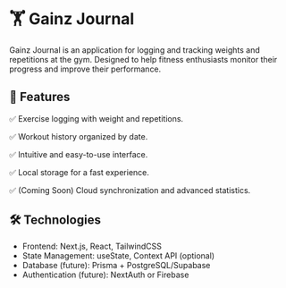 # 🏋️ Gainz Journal

Gainz Journal is an application for logging and tracking weights and repetitions at the gym. Designed to help fitness enthusiasts monitor their progress and improve their performance.

## 🚀 Features

✅ Exercise logging with weight and repetitions.

✅ Workout history organized by date.

✅ Intuitive and easy-to-use interface.

✅ Local storage for a fast experience.

✅ (Coming Soon) Cloud synchronization and advanced statistics.

## 🛠️ Technologies

- Frontend: Next.js, React, TailwindCSS
- State Management: useState, Context API (optional)
- Database (future): Prisma + PostgreSQL/Supabase
- Authentication (future): NextAuth or Firebase
